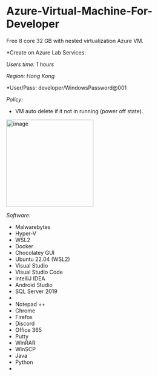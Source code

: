 # Azure-Virtual-Machine-For-Developer
Free 8 core 32 GB with nested virtualization Azure VM.

*Create on Azure Lab Services: 

*Users time: 1 hours*

*Region: Hong Kong*

*User/Pass: developer/WindowsPassword@001

*Policy:*

- VM auto delete if it not in running (power off state).

<img width="230" alt="image" src="https://user-images.githubusercontent.com/58414694/194564255-e1e90c3a-1439-4a37-8076-d0b104364359.png">

*Software:*

- Malwarebytes
- Hyper-V
- WSL2
- Docker
- Chocolatey GUI
- Ubuntu 22.04 (WSL2)
- Visual Studio
- Visual Studio Code
- IntelliJ IDEA
- Android Studio
- SQL Server 2019
- 
- Notepad ++
- Chrome
- Firefox
- Discord
- Office 365
- Putty
- WinRAR
- WinSCP
- Java
- Python
- 
